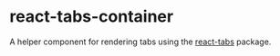 # react-tabs-container
A helper component for rendering tabs using the [react-tabs](https://www.npmjs.com/package/react-tabs) package.

